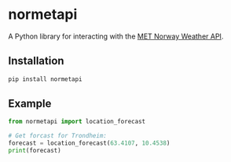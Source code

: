 # normetapi
A Python library for interacting with the [MET Norway Weather API](https://api.met.no/).

## Installation

```bash
pip install normetapi
```

## Example

```python
from normetapi import location_forecast

# Get forcast for Trondheim:
forecast = location_forecast(63.4107, 10.4538)
print(forecast)
```
